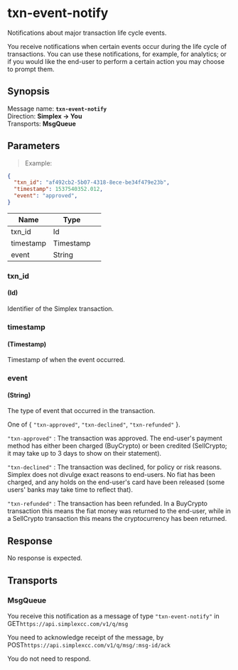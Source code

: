 # txn-event-notify #

Notifications about major transaction life cycle events.

You receive notifications when certain events occur during the life cycle of transactions. You can use these notifications, for example, for analytics; or if you would like the end-user to perform a certain action you may choose to prompt them.

## Synopsis ##

Message name: **`txn-event-notify`**  
Direction: **Simplex &rarr; You**  
Transports: **MsgQueue**

## Parameters ##

> Example:

```json
{
  "txn_id": "af492cb2-5b07-4318-8ece-be34f479e23b",
  "timestamp": 1537540352.012,
  "event": "approved",
}
```

Name      | Type      |   |
--------- | --------- | - |
txn_id    | Id        |
timestamp | Timestamp |
event     | String    |

### txn_id ###
#### (Id)

Identifier of the Simplex transaction.

### timestamp ###
#### (Timestamp)

Timestamp of when the event occurred.

### event ###
#### (String)

The type of event that occurred in the transaction.

One of { `"txn-approved"`, `"txn-declined"`, `"txn-refunded"` }.

`"txn-approved"` : The transaction was approved. The end-user's payment method has either been charged (BuyCrypto) or been credited (SellCrypto; it may take up to 3 days to show on their statement).

`"txn-declined"` : The transaction was declined, for policy or risk reasons. Simplex does not divulge exact reasons to end-users. No fiat has been charged, and any holds on the end-user's card have been released (some users' banks may take time to reflect that).

`"txn-refunded"` : The transaction has been refunded. In a BuyCrypto transaction this means the fiat money was returned to the end-user, while in a SellCrypto transaction this means the cryptocurrency has been returned.

## Response ##

No response is expected.

## Transports ##

### MsgQueue ###

You receive this notification as a message of type `"txn-event-notify"` in  
<span class="http-verb http-get">GET</span>`https://api.simplexcc.com/v1/q/msg`

You need to acknowledge receipt of the message, by  
<span class="http-verb http-post">POST</span>`https://api.simplexcc.com/v1/q/msg/:msg-id/ack`

You do not need to respond.

[modeline]: # ( vim: set ts=2 sw=2 expandtab wrap linebreak: )
